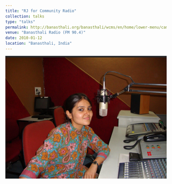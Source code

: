 ```yaml
---
title: "RJ for Community Radio"
collection: talks
type: "talks"
permalink: http://banasthali.org/banasthali/wcms/en/home/lower-menu/campus-tour/communication/fmradio/BanasthaliRadio.html
venue: "Banasthali Radio (FM 90.4)"
date: 2010-01-12
location: "Banasthali, India"
---
```


<img width="520" alt="image" src="https://github.com/Rachita028/Rachita028.github.io/blob/master/images/radio.jpg">

